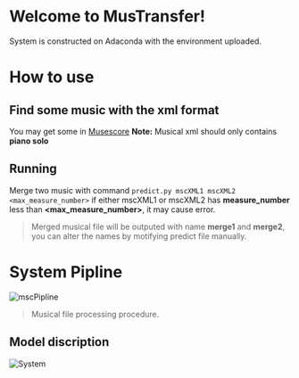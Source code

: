# Welcome to MusTransfer!

System is constructed on Adaconda with the environment uploaded.


# How to use

## Find some music with the xml format

You may get some in [Musescore](https://musescore.com/dashboard)
**Note:** Musical xml should only contains **piano solo**

## Running

Merge two music with command
```predict.py mscXML1 mscXML2 <max_measure_number>```
if either mscXML1 or mscXML2 has **measure_number** less than **<max_measure_number>**, it may cause error.
> Merged musical file will be outputed with name **merge1** and **merge2**, you can alter the names by motifying predict file manually.

# System Pipline


![mscPipline](https://github.com/JhMaic/mscTransfer/blob/main/images/mscline.png)

> Musical file processing procedure.
## Model discription
![System](https://github.com/JhMaic/mscTransfer/blob/main/images/image1.png)
